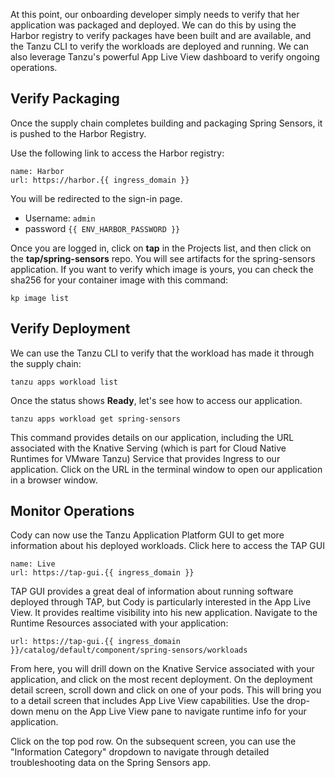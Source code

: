 At this point, our onboarding developer simply needs to verify that her application was packaged and deployed. We can do this by using the Harbor registry to verify packages have been built and are available, and the Tanzu CLI to verify the workloads are deployed and running. We can also leverage Tanzu's powerful App Live View dashboard to verify ongoing operations.

## Verify Packaging

Once the supply chain completes building and packaging Spring Sensors, it is pushed to the Harbor Registry.

Use the following link to access the Harbor registry:

```dashboard:create-dashboard
name: Harbor
url: https://harbor.{{ ingress_domain }}
```

You will be redirected to the sign-in page.

* Username: ```admin```
* password ```{{ ENV_HARBOR_PASSWORD }}```

Once you are logged in, click on **tap** in the Projects list, and then click on the **tap/spring-sensors** repo. You will see artifacts for the spring-sensors application. If you want to verify which image is yours, you can check the sha256 for your container image with this command:

```execute
kp image list
```

## Verify Deployment

We can use the Tanzu CLI to verify that the workload has made it through the supply chain:

```execute
tanzu apps workload list
```

Once the status shows **Ready**, let's see how to access our application.

```execute
tanzu apps workload get spring-sensors
```

This command provides details on our application, including the URL associated with the Knative Serving (which is part for Cloud Native Runtimes for VMware Tanzu) Service that provides Ingress to our application. Click on the URL in the terminal window to open our application in a browser window.

## Monitor Operations

Cody can now use the Tanzu Application Platform GUI to get more information about his deployed workloads. Click here to access the TAP GUI

```dashboard:open-url
name: Live
url: https://tap-gui.{{ ingress_domain }}
```

TAP GUI provides a great deal of information about running software deployed through TAP, but Cody is particularly interested in the App Live View. It provides realtime visibility into his new application. Navigate to the Runtime Resources associated with your application:

```dashboard:open-url
url: https://tap-gui.{{ ingress_domain }}/catalog/default/component/spring-sensors/workloads
```

From here, you will drill down on the Knative Service associated with your application, and click on the most recent deployment. On the deployment detail screen, scroll down and click on one of your pods. This will bring you to a detail screen that includes App Live View capabilities. Use the drop-down menu on the App Live View pane to navigate runtime info for your application.

Click on the top pod row. On the subsequent screen, you can use the "Information Category" dropdown to navigate through detailed troubleshooting data on the Spring Sensors app.
